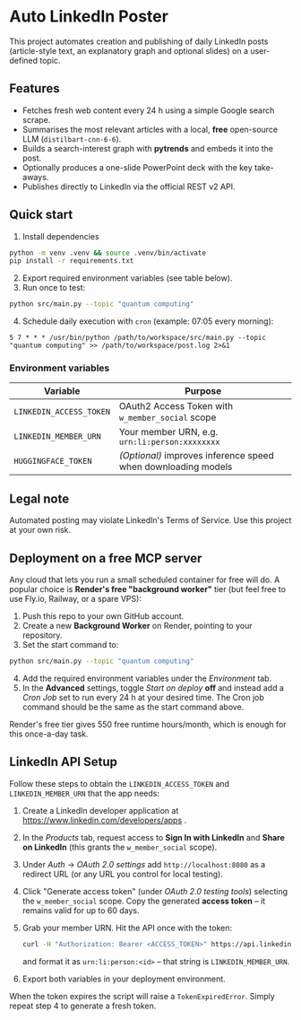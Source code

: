 # Auto LinkedIn Poster

This project automates creation and publishing of daily LinkedIn posts (article-style text, an explanatory graph and optional slides) on a user-defined topic.

## Features

* Fetches fresh web content every 24 h using a simple Google search scrape.
* Summarises the most relevant articles with a local, **free** open-source LLM (`distilbart-cnn-6-6`).
* Builds a search-interest graph with **pytrends** and embeds it into the post.
* Optionally produces a one-slide PowerPoint deck with the key take-aways.
* Publishes directly to LinkedIn via the official REST v2 API.

## Quick start

1. Install dependencies

```bash
python -m venv .venv && source .venv/bin/activate
pip install -r requirements.txt
```

2. Export required environment variables (see table below).
3. Run once to test:

```bash
python src/main.py --topic "quantum computing"
```

4. Schedule daily execution with `cron` (example: 07:05 every morning):

```cron
5 7 * * * /usr/bin/python /path/to/workspace/src/main.py --topic "quantum computing" >> /path/to/workspace/post.log 2>&1
```

### Environment variables

| Variable | Purpose |
|----------|---------|
| `LINKEDIN_ACCESS_TOKEN` | OAuth2 Access Token with `w_member_social` scope |
| `LINKEDIN_MEMBER_URN`   | Your member URN, e.g. `urn:li:person:xxxxxxxx` |
| `HUGGINGFACE_TOKEN`     | *(Optional)* improves inference speed when downloading models |

## Legal note

Automated posting may violate LinkedIn's Terms of Service. Use this project at your own risk.

## Deployment on a free MCP server

Any cloud that lets you run a small scheduled container for free will do. A popular choice is **Render's free "background worker"** tier (but feel free to use Fly.io, Railway, or a spare VPS):

1. Push this repo to your own GitHub account.
2. Create a new **Background Worker** on Render, pointing to your repository.
3. Set the start command to:

```bash
python src/main.py --topic "quantum computing"
```

4. Add the required environment variables under the *Environment* tab.
5. In the **Advanced** settings, toggle *Start on deploy* **off** and instead add a *Cron Job* set to run every 24 h at your desired time. The Cron job command should be the same as the start command above.

Render's free tier gives 550 free runtime hours/month, which is enough for this once-a-day task.

## LinkedIn API Setup

Follow these steps to obtain the `LINKEDIN_ACCESS_TOKEN` and `LINKEDIN_MEMBER_URN` that the app needs:

1. Create a LinkedIn developer application at https://www.linkedin.com/developers/apps .
2. In the *Products* tab, request access to **Sign In with LinkedIn** and **Share on LinkedIn** (this grants the `w_member_social` scope).
3. Under *Auth* → *OAuth 2.0 settings* add `http://localhost:8080` as a redirect URL (or any URL you control for local testing).
4. Click "Generate access token" (under *OAuth 2.0 testing tools*) selecting the `w_member_social` scope. Copy the generated **access token** – it remains valid for up to 60 days.
5. Grab your member URN. Hit the API once with the token:

   ```bash
   curl -H "Authorization: Bearer <ACCESS_TOKEN>" https://api.linkedin.com/v2/me | jq '.id'
   ```

   and format it as `urn:li:person:<id>` – that string is `LINKEDIN_MEMBER_URN`.
6. Export both variables in your deployment environment.

When the token expires the script will raise a `TokenExpiredError`. Simply repeat step 4 to generate a fresh token.